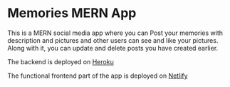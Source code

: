 # Memories MERN App

This is a MERN social media app where you can Post your memories with description and pictures and other users can see and like your pictures. Along with it, you can update and delete posts you have created earlier.

The backend is deployed on [Heroku](https://mern-memories-123.herokuapp.com/)

The functional frontend part of the app is deployed on [Netlify](https://memories-mern-app-123.netlify.app/)